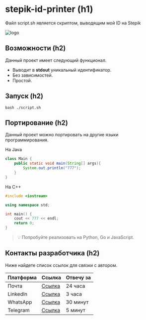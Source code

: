 # stepik-id-printer (h1)
Файл script.sh является скриптом, выводящим мой ID на Stepik

![logo](https://ucarecdn.com/02b8ff49-8f2b-4ce9-be84-7d4bdc6b9b67/)

## Возможности (h2)
Данный проект имеет следующий функционал.
* Выводит в **stdout** уникальный идентификатор.
* Без зависимостей.
* Простой.

## Запуск (h2)
```
bash ./script.sh
```

## Портирование (h2)
Данный проект можно портировать на другие языки программирования.

На Java
```java
class Main {
    public static void main(String[] args){
        System.out.println("777");
    }
}
```

На С++
```cpp
#include <iostream>

using namespace std;

int main() {
    cout << 777 << endl;
    return 0;
}
```

>  💡 Попробуйте реализовать на Python, Go и JavaScript.

## Контакты разработчика (h2)

Ниже найдете список ссылок для связки с автором.

|**Платформа** |**Ссылка**                                    |**Отвечу за**|
|--------------|----------------------------------------------|-------------|
|Почта         |[Ссылка](https://www.google.com/)             |24 часа      |
|Linkedln      |[Ссылка](https://ru.linkedin.com/)            |3 часа       |
|WhatsApp      |[Ссылка](https://www.whatsapp.com/?lang=ru_RU)|30 минут     |
|Telegram      |[Ссылка](https://web.telegram.org/k/)         |5 минут      |

